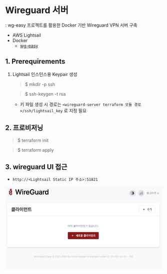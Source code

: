 # Wireguard 서버
: wg-easy 프로젝트를 활용한 Docker 기반 Wireguard VPN 서버 구축 

- AWS Lightsail
- Docker
  - [wg-easy](https://github.com/wg-easy/wg-easy)

## 1. Prerequirements
1. Lightsail 인스턴스용 Keypair 생성

    > $ mkdir -p ssh

    > $ ssh-keygen -t rsa
    
    - 키 파일 생성 시 경로는 `<wireguard-server terraform 모듈 경로>/ssh/lightsail_key` 로 지정 필요

## 2. 프로비저닝
> $ terraform init

> $ terraform apply

## 3. wireguard UI 접근
- `http://<Lightsail Static IP 주소>:51821`

![wg-ui](./wg-ui.png)